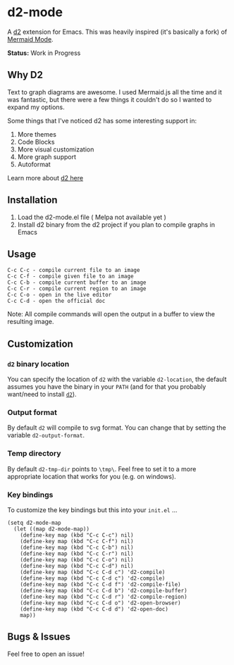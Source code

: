 <!-- [![MELPA](https://melpa.org/packages/d2-mode-badge.svg)](https://melpa.org/#/d2-mode) -->

# d2-mode

A [d2](https://github.com/andorsk/d2-mode) extension for Emacs. This was heavily
inspired (it's basically a fork) of [Mermaid Mode](https://github.com/abrochard/mermaid-mode).

**Status:** Work in Progress

## Why D2

Text to graph diagrams are awesome. I used Mermaid.js all the time and it was
fantastic, but there were a few things it couldn't do so I wanted to expand my
options.

Some things that I've noticed d2 has some interesting support in:

1. More themes
2. Code Blocks
3. More visual customization
4. More graph support
5. Autoformat

Learn more about [d2 here](https://d2lang.com/tour/intro/)

## Installation

1. Load the d2-mode.el file ( Melpa not available yet )
2. Install d2 binary from the d2 project if you plan to compile graphs in Emacs

## Usage

```text
C-c C-c - compile current file to an image
C-c C-f - compile given file to an image
C-c C-b - compile current buffer to an image
C-c C-r - compile current region to an image
C-c C-o - open in the live editor
C-c C-d - open the official doc
```

Note: All compile commands will open the output in a buffer to view the resulting image.

## Customization

### `d2` binary location

You can specify the location of `d2` with the variable `d2-location`, the default assumes you have the binary in your `PATH` (and for that you probably want/need to install [`d2`](https://github.com/andorsk/d2-mode)).

### Output format

By default `d2` will compile to svg format. You can change that by setting the variable `d2-output-format`.

### Temp directory

By default `d2-tmp-dir` points to `\tmp\`. Feel free to set it to a more appropriate location that works for you (e.g. on windows).

### Key bindings

To customize the key bindings but this into your `init.el` ...

```elisp
(setq d2-mode-map
  (let ((map d2-mode-map))
    (define-key map (kbd "C-c C-c") nil)
    (define-key map (kbd "C-c C-f") nil)
    (define-key map (kbd "C-c C-b") nil)
    (define-key map (kbd "C-c C-r") nil)
    (define-key map (kbd "C-c C-o") nil)
    (define-key map (kbd "C-c C-d") nil)
    (define-key map (kbd "C-c C-d c") 'd2-compile)
    (define-key map (kbd "C-c C-d c") 'd2-compile)
    (define-key map (kbd "C-c C-d f") 'd2-compile-file)
    (define-key map (kbd "C-c C-d b") 'd2-compile-buffer)
    (define-key map (kbd "C-c C-d r") 'd2-compile-region)
    (define-key map (kbd "C-c C-d o") 'd2-open-browser)
    (define-key map (kbd "C-c C-d d") 'd2-open-doc)
    map))

```

## Bugs & Issues

Feel free to open an issue!
